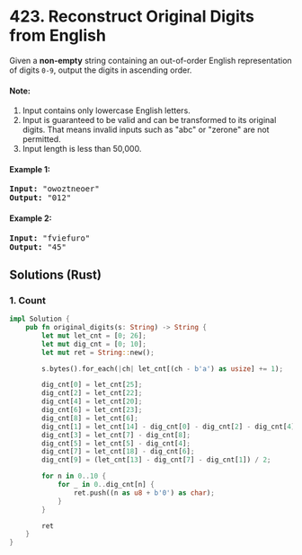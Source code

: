 # 423. Reconstruct Original Digits from English
Given a **non-empty** string containing an out-of-order English representation of digits ```0-9```, output the digits in ascending order.

#### Note:
1. Input contains only lowercase English letters.
2. Input is guaranteed to be valid and can be transformed to its original digits. That means invalid inputs such as "abc" or "zerone" are not permitted.
3. Input length is less than 50,000.

#### Example 1:
<pre>
<strong>Input:</strong> "owoztneoer"
<strong>Output:</strong> "012"
</pre>

#### Example 2:
<pre>
<strong>Input:</strong> "fviefuro"
<strong>Output:</strong> "45"
</pre>

## Solutions (Rust)

### 1. Count
```Rust
impl Solution {
    pub fn original_digits(s: String) -> String {
        let mut let_cnt = [0; 26];
        let mut dig_cnt = [0; 10];
        let mut ret = String::new();

        s.bytes().for_each(|ch| let_cnt[(ch - b'a') as usize] += 1);

        dig_cnt[0] = let_cnt[25];
        dig_cnt[2] = let_cnt[22];
        dig_cnt[4] = let_cnt[20];
        dig_cnt[6] = let_cnt[23];
        dig_cnt[8] = let_cnt[6];
        dig_cnt[1] = let_cnt[14] - dig_cnt[0] - dig_cnt[2] - dig_cnt[4];
        dig_cnt[3] = let_cnt[7] - dig_cnt[8];
        dig_cnt[5] = let_cnt[5] - dig_cnt[4];
        dig_cnt[7] = let_cnt[18] - dig_cnt[6];
        dig_cnt[9] = (let_cnt[13] - dig_cnt[7] - dig_cnt[1]) / 2;

        for n in 0..10 {
            for _ in 0..dig_cnt[n] {
                ret.push((n as u8 + b'0') as char);
            }
        }

        ret
    }
}
```
